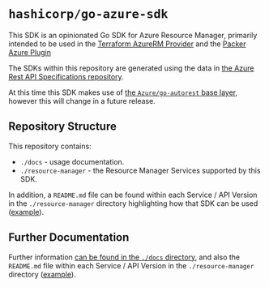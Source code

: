 # `hashicorp/go-azure-sdk`

This SDK is an opinionated Go SDK for Azure Resource Manager, primarily intended to be used in the [Terraform AzureRM Provider](https://github.com/hashicorp/terraform-provider-azurerm) and the [Packer Azure Plugin](https://github.com/hashicorp/packer-plugin-azure)

The SDKs within this repository are generated using the data in [the Azure Rest API Specifications repository](https://github.com/Azure/azure-rest-api-specs).

At this time this SDK makes use of [the `Azure/go-autorest` base layer](https://github.com/Azure/go-autorest), however this will change in a future release.

## Repository Structure

This repository contains:

* `./docs` - usage documentation.
* `./resource-manager` - the Resource Manager Services supported by this SDK.

In addition, a `README.md` file can be found within each Service / API Version in the `./resource-manager` directory highlighting how that SDK can be used ([example](https://github.com/hashicorp/go-azure-sdk/tree/main/resource-manager/aadb2c/2021-04-01-preview/tenants)).

## Further Documentation

Further information [can be found in the `./docs` directory](./docs), and also the `README.md` file within each Service / API Version in the `./resource-manager` directory ([example](https://github.com/hashicorp/go-azure-sdk/tree/main/resource-manager/aadb2c/2021-04-01-preview/tenants)).


